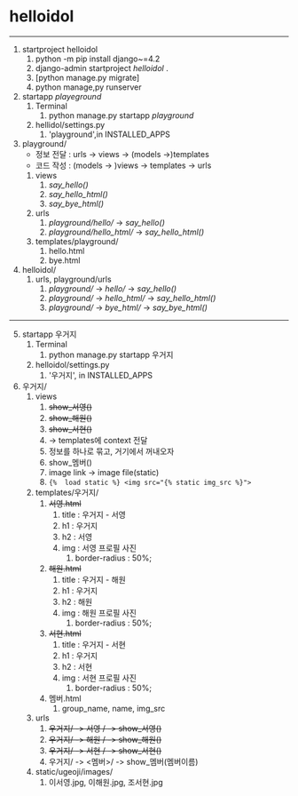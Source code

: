 # helloidol

---

1. startproject helloidol
    1. python -m pip install django~=4.2
    2. django-admin startproject _helloidol_ .
    3. [python manage.py migrate]
    4. python manage,py runserver
2. startapp _playeground_
   1. Terminal
      1. python manage.py startapp _playground_
   2. hellidol/settings.py
      1. 'playground',in INSTALLED_APPS
3. playground/
   - 정보 전달 : urls -> views -> (models ->)templates
   - 코드 작성 : (models -> )views -> templates -> urls
   1. views
      1. _say_hello()_
      2. _say_hello_html()_
      3. _say_bye_html()_
   2. urls
      1. _playground/hello/_ -> _say_hello()_
      2. _playground/hello_html/_ -> _say_hello_html()_
   3. templates/playground/
      1. hello.html
      2. bye.html
4. helloidol/
   1. urls, playground/urls
      1. _playground/_ -> _hello/_ -> _say_hello()_
      2. _playground/_ -> _hello_html/_ -> _say_hello_html()_
      3. _playground/_ -> _bye_html/_ -> _say_bye_html()_
---
5. startapp 우거지
   1. Terminal
      1. python manage.py startapp 우거지
   2. helloidol/settings.py
      1. '우거지', in INSTALLED_APPS
6. 우거지/
   1. views
      1. ~~show_서영()~~
      2. ~~show_해원()~~
      3. ~~show_서현()~~
      4. -> templates에 context 전달
      5. 정보를 하나로 묶고, 거기에서 꺼내오자
      6. show_멤버()
      7. image link -> image file(static)
      8. `{%  load static %} <img src="{% static img_src %}">`
   2. templates/우거지/
      1. ~~서영.html~~
         1. title : 우거지 - 서영
         2. h1 : 우거지
         3. h2 : 서영
         4. img : 서영 프로필 사진
            1. border-radius : 50%;
      2. ~~해원.html~~
         1. title : 우거지 - 해원
         2. h1 : 우거지
         3. h2 : 해원
         4. img : 해원 프로필 사진
            1. border-radius : 50%;
      3. ~~서현.html~~
         1. title : 우거지 - 서현
         2. h1 : 우거지
         3. h2 : 서현
         4. img : 서현 프로필 사진
            1. border-radius : 50%;
      4. 멤버.html
         1. group_name, name, img_src
   3. urls
      1. ~~우거지/ -> 서영 / -> show_서영()~~
      2. ~~우거지/ -> 해원 / -> show_해원()~~
      3. ~~우거지/ -> 서현 / -> show_서현()~~
      4. 우거지/ -> <멤버>/ -> show_멤버(멤버이름)
   4. static/ugeoji/images/
      1. 이서영.jpg, 이해원.jpg, 조서현.jpg